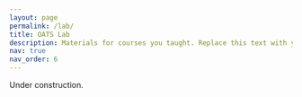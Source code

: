 ```yaml
---
layout: page
permalink: /lab/
title: OATS Lab
description: Materials for courses you taught. Replace this text with your description.
nav: true
nav_order: 6
---
```


Under construction.
